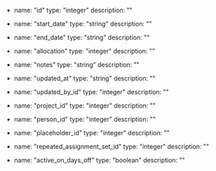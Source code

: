   - name: "id"
    type: "integer"
    description: ""

  - name: "start_date"
    type: "string"
    description: ""

  - name: "end_date"
    type: "string"
    description: ""

  - name: "allocation"
    type: "integer"
    description: ""

  - name: "notes"
    type: "string"
    description: ""

  - name: "updated_at"
    type: "string"
    description: ""

  - name: "updated_by_id"
    type: "integer"
    description: ""

  - name: "project_id"
    type: "integer"
    description: ""

  - name: "person_id"
    type: "integer"
    description: ""

  - name: "placeholder_id"
    type: "integer"
    description: ""

  - name: "repeated_assignment_set_id"
    type: "integer"
    description: ""

  - name: "active_on_days_off"
    type: "boolean"
    description: ""

